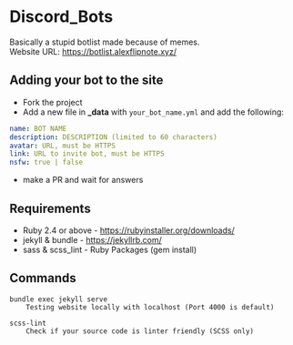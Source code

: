 # Discord_Bots
Basically a stupid botlist made because of memes.<br>
Website URL: https://botlist.alexflipnote.xyz/

## Adding your bot to the site
- Fork the project
- Add a new file in **\_data** with `your_bot_name.yml` and add the following:
```yml
name: BOT NAME
description: DESCRIPTION (limited to 60 characters)
avatar: URL, must be HTTPS
link: URL to invite bot, must be HTTPS
nsfw: true | false
```
- make a PR and wait for answers

## Requirements
- Ruby 2.4 or above - https://rubyinstaller.org/downloads/
- jekyll & bundle - https://jekyllrb.com/
- sass & scss_lint - Ruby Packages (gem install)

## Commands
```
bundle exec jekyll serve
    Testing website locally with localhost (Port 4000 is default)

scss-lint
    Check if your source code is linter friendly (SCSS only)
```
